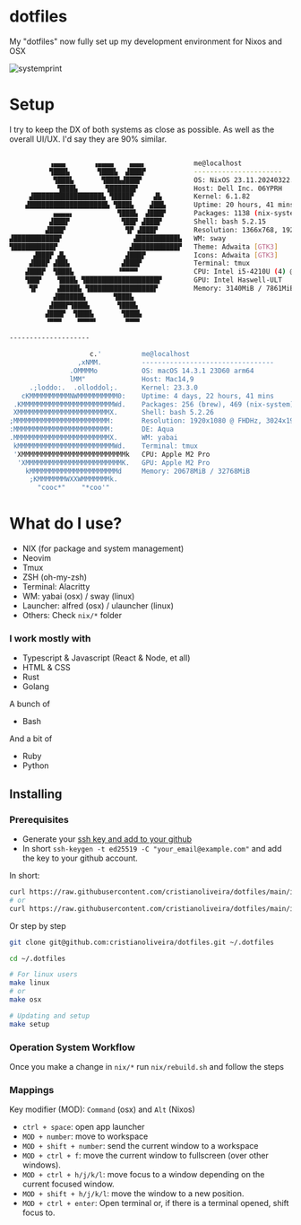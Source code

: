 # dotfiles

My "dotfiles" now fully set up my development environment for Nixos and OSX

![systemprint](https://github.com/cristianoliveira/dotfiles/assets/3959744/808ecffc-f4b3-426a-ab1c-fa589ee702fd)

# Setup

I try to keep the DX of both systems as close as possible. As well as the overall UI/UX. I'd say they are 90% similar.

```bash

          ▗▄▄▄       ▗▄▄▄▄    ▄▄▄▖            me@localhost
          ▜███▙       ▜███▙  ▟███▛            ----------------------
           ▜███▙       ▜███▙▟███▛             OS: NixOS 23.11.20240322.56528ee (Tapir) x86_64
            ▜███▙       ▜██████▛              Host: Dell Inc. 06YPRH
     ▟█████████████████▙ ▜████▛     ▟▙        Kernel: 6.1.82
    ▟███████████████████▙ ▜███▙    ▟██▙       Uptime: 20 hours, 41 mins
           ▄▄▄▄▖           ▜███▙  ▟███▛       Packages: 1138 (nix-system), 511 (nix-user)
          ▟███▛             ▜██▛ ▟███▛        Shell: bash 5.2.15
         ▟███▛               ▜▛ ▟███▛         Resolution: 1366x768, 1920x1080
▟███████████▛                  ▟██████████▙   WM: sway
▜██████████▛                  ▟███████████▛   Theme: Adwaita [GTK3]
      ▟███▛ ▟▙               ▟███▛            Icons: Adwaita [GTK3]
     ▟███▛ ▟██▙             ▟███▛             Terminal: tmux
    ▟███▛  ▜███▙           ▝▀▀▀▀              CPU: Intel i5-4210U (4) @ 2.700GHz
    ▜██▛    ▜███▙ ▜██████████████████▛        GPU: Intel Haswell-ULT
     ▜▛     ▟████▙ ▜████████████████▛         Memory: 3140MiB / 7861MiB
           ▟██████▙       ▜███▙
          ▟███▛▜███▙       ▜███▙
         ▟███▛  ▜███▙       ▜███▙
         ▝▀▀▀    ▀▀▀▀▘       ▀▀▀▘

--------------------

                    c.'          me@localhost
                 ,xNMM.          ---------------------------------
               .OMMMMo           OS: macOS 14.3.1 23D60 arm64
               lMM"              Host: Mac14,9
     .;loddo:.  .olloddol;.      Kernel: 23.3.0
   cKMMMMMMMMMMNWMMMMMMMMMM0:    Uptime: 4 days, 22 hours, 41 mins
 .KMMMMMMMMMMMMMMMMMMMMMMMWd.    Packages: 256 (brew), 469 (nix-system)
 XMMMMMMMMMMMMMMMMMMMMMMMX.      Shell: bash 5.2.26
;MMMMMMMMMMMMMMMMMMMMMMMM:       Resolution: 1920x1080 @ FHDHz, 3024x1964
:MMMMMMMMMMMMMMMMMMMMMMMM:       DE: Aqua
.MMMMMMMMMMMMMMMMMMMMMMMMX.      WM: yabai
 kMMMMMMMMMMMMMMMMMMMMMMMMWd.    Terminal: tmux
 'XMMMMMMMMMMMMMMMMMMMMMMMMMMk   CPU: Apple M2 Pro
  'XMMMMMMMMMMMMMMMMMMMMMMMMK.   GPU: Apple M2 Pro
    kMMMMMMMMMMMMMMMMMMMMMMd     Memory: 20678MiB / 32768MiB
     ;KMMMMMMMWXXWMMMMMMMk.
       "cooc*"    "*coo'"
```

# What do I use?

  - NIX (for package and system management)
  - Neovim
  - Tmux
  - ZSH (oh-my-zsh)
  - Terminal: Alacritty
  - WM: yabai (osx) / sway (linux)
  - Launcher: alfred (osx) / ulauncher (linux)
  - Others: Check `nix/*` folder

### I work mostly with

  - Typescript & Javascript (React & Node, et all)
  - HTML & CSS
  - Rust
  - Golang

  A bunch of 

  - Bash

  And a bit of

  - Ruby
  - Python

## Installing

### Prerequisites

 - Generate your [ssh key and add to your github](https://docs.github.com/en/authentication/connecting-to-github-with-ssh/generating-a-new-ssh-key-and-adding-it-to-the-ssh-agent)
 - In short `ssh-keygen -t ed25519 -C "your_email@example.com"` and add the key to your github account.

In short:
```bash
curl https://raw.githubusercontent.com/cristianoliveira/dotfiles/main/install.sh | bash -s - osx
# or
curl https://raw.githubusercontent.com/cristianoliveira/dotfiles/main/install.sh | bash -s - linux
```

Or step by step

```bash
git clone git@github.com:cristianoliveira/dotfiles.git ~/.dotfiles

cd ~/.dotfiles

# For linux users
make linux
# or
make osx

# Updating and setup
make setup
```

### Operation System Workflow

Once you make a change in `nix/*` run `nix/rebuild.sh` and follow the steps

### Mappings

Key modifier (MOD): `Command` (osx) and `Alt` (Nixos) 

 - `ctrl + space`: open app launcher
 - `MOD + number`: move to workspace
 - `MOD + shift + number`: send the current window to a workspace
 - `MOD + ctrl + f`: move the current window to fullscreen (over other windows).
 - `MOD + ctrl + h/j/k/l`: move focus to a window depending on the current focused window.
 - `MOD + shift + h/j/k/l`: move the window to a new position.
 - `MOD + ctrl + enter`: Open terminal or, if there is a terminal opened, shift focus to.
